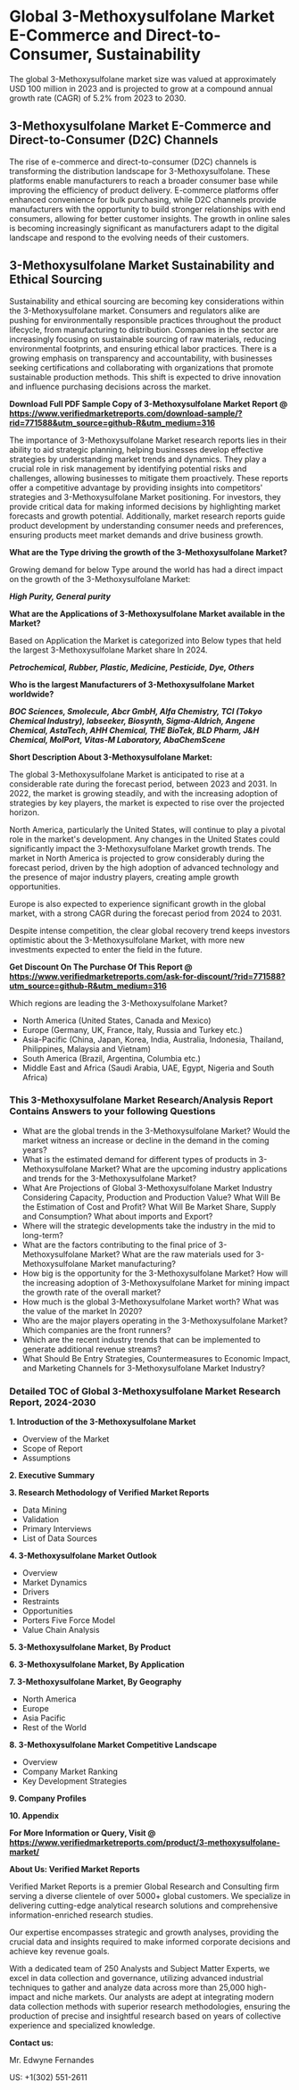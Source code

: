 <h1>Global 3-Methoxysulfolane Market E-Commerce and Direct-to-Consumer, Sustainability</h1><p class=""><p>The global 3-Methoxysulfolane market size was valued at approximately USD 100 million in 2023 and is projected to grow at a compound annual growth rate (CAGR) of 5.2% from 2023 to 2030.</p><h2>3-Methoxysulfolane Market E-Commerce and Direct-to-Consumer (D2C) Channels</h2><p>The rise of e-commerce and direct-to-consumer (D2C) channels is transforming the distribution landscape for 3-Methoxysulfolane. These platforms enable manufacturers to reach a broader consumer base while improving the efficiency of product delivery. E-commerce platforms offer enhanced convenience for bulk purchasing, while D2C channels provide manufacturers with the opportunity to build stronger relationships with end consumers, allowing for better customer insights. The growth in online sales is becoming increasingly significant as manufacturers adapt to the digital landscape and respond to the evolving needs of their customers.</p><h2>3-Methoxysulfolane Market Sustainability and Ethical Sourcing</h2><p>Sustainability and ethical sourcing are becoming key considerations within the 3-Methoxysulfolane market. Consumers and regulators alike are pushing for environmentally responsible practices throughout the product lifecycle, from manufacturing to distribution. Companies in the sector are increasingly focusing on sustainable sourcing of raw materials, reducing environmental footprints, and ensuring ethical labor practices. There is a growing emphasis on transparency and accountability, with businesses seeking certifications and collaborating with organizations that promote sustainable production methods. This shift is expected to drive innovation and influence purchasing decisions across the market.</p></p><p class=""><strong>Download Full PDF Sample Copy of 3-Methoxysulfolane Market Report @ <a href="https://www.verifiedmarketreports.com/download-sample/?rid=771588&utm_source=github-R&utm_medium=316" target="_blank">https://www.verifiedmarketreports.com/download-sample/?rid=771588&utm_source=github-R&utm_medium=316</a></strong></p><p>The importance of&nbsp;3-Methoxysulfolane Market research reports lies in their ability to aid strategic planning, helping businesses develop effective strategies by understanding market trends and dynamics. They play a crucial role in risk management by identifying potential risks and challenges, allowing businesses to mitigate them proactively. These reports offer a competitive advantage by providing insights into competitors' strategies and 3-Methoxysulfolane Market positioning. For investors, they provide critical data for making informed decisions by highlighting market forecasts and growth potential. Additionally, market research reports guide product development by understanding consumer needs and preferences, ensuring products meet market demands and drive business growth.</p><p><strong>What are the&nbsp;Type driving the growth of the 3-Methoxysulfolane Market?</strong></p><p id="" class="">Growing demand for below Type around the world has had a direct impact on the growth of the 3-Methoxysulfolane Market:</p><p class=""><em><strong>High Purity, General purity</strong></em></p><p class=""><strong>What are the&nbsp;Applications&nbsp;of 3-Methoxysulfolane Market available in the Market?</strong></p><p id="" class="">Based on Application the Market is categorized into Below types that held the largest 3-Methoxysulfolane Market share In 2024.</p><p class=""><em><strong>Petrochemical, Rubber, Plastic, Medicine, Pesticide, Dye, Others</strong></em></p><p class=""><strong>Who is the largest Manufacturers of 3-Methoxysulfolane Market worldwide?</strong></p><p><em><strong>BOC Sciences, Smolecule, Abcr GmbH, Alfa Chemistry, TCI (Tokyo Chemical Industry), labseeker, Biosynth, Sigma-Aldrich, Angene Chemical, AstaTech, AHH Chemical, THE BioTek, BLD Pharm, J&H Chemical, MolPort, Vitas-M Laboratory, AbaChemScene</strong></em></p><p id="" class=""><strong>Short Description About 3-Methoxysulfolane Market:</strong></p><p>The global 3-Methoxysulfolane Market is anticipated to rise at a considerable rate during the forecast period, between 2023 and 2031. In 2022, the market is growing steadily, and with the increasing adoption of strategies by key players, the market is expected to rise over the projected horizon.</p><p>North America, particularly the United States, will continue to play a pivotal role in the market's development. Any changes in the United States could significantly impact the 3-Methoxysulfolane Market growth trends. The market in North America is projected to grow considerably during the forecast period, driven by the high adoption of advanced technology and the presence of major industry players, creating ample growth opportunities.</p><p>Europe is also expected to experience significant growth in the global market, with a strong CAGR during the forecast period from 2024 to 2031.</p><p>Despite intense competition, the clear global recovery trend keeps investors optimistic about the 3-Methoxysulfolane Market, with more new investments expected to enter the field in the future.</p><p id="" class=""><strong>Get Discount On The Purchase Of This Report @ <a href="https://www.verifiedmarketreports.com/ask-for-discount/?rid=771588?utm_source=github-R&utm_medium=316" target="_blank">https://www.verifiedmarketreports.com/ask-for-discount/?rid=771588?utm_source=github-R&utm_medium=316</a></strong></p><p class="">Which regions are leading the 3-Methoxysulfolane Market?</p><ul><li>North America (United States, Canada and Mexico)</li><li>Europe (Germany, UK, France, Italy, Russia and Turkey etc.)</li><li>Asia-Pacific (China, Japan, Korea, India, Australia, Indonesia, Thailand, Philippines, Malaysia and Vietnam)</li><li>South America (Brazil, Argentina, Columbia etc.)</li><li>Middle East and Africa (Saudi Arabia, UAE, Egypt, Nigeria and South Africa)</li></ul><h3 id="" class="">This 3-Methoxysulfolane Market Research/Analysis Report Contains Answers to your following Questions</h3><ul><li>What are the global trends in the 3-Methoxysulfolane Market? Would the market witness an increase or decline in the demand in the coming years?</li><li>What is the estimated demand for different types of products in 3-Methoxysulfolane Market? What are the upcoming industry applications and trends for the 3-Methoxysulfolane Market?</li><li>What Are Projections of Global 3-Methoxysulfolane Market Industry Considering Capacity, Production and Production Value? What Will Be the Estimation of Cost and Profit? What Will Be Market Share, Supply and Consumption? What about imports and Export?</li><li>Where will the strategic developments take the industry in the mid to long-term?</li><li>What are the factors contributing to the final price of 3-Methoxysulfolane Market? What are the raw materials used for 3-Methoxysulfolane Market manufacturing?</li><li>How big is the opportunity for the 3-Methoxysulfolane Market? How will the increasing adoption of 3-Methoxysulfolane Market for mining impact the growth rate of the overall market?</li><li>How much is the global 3-Methoxysulfolane Market worth? What was the value of the market In 2020?</li><li>Who are the major players operating in the 3-Methoxysulfolane Market? Which companies are the front runners?</li><li>Which are the recent industry trends that can be implemented to generate additional revenue streams?</li><li>What Should Be Entry Strategies, Countermeasures to Economic Impact, and Marketing Channels for 3-Methoxysulfolane Market Industry?</li></ul><h3 id="" class="">Detailed TOC of Global 3-Methoxysulfolane Market Research Report, 2024-2030</h3><p id="" class=""><strong>1. Introduction of the 3-Methoxysulfolane Market</strong></p><ul><li>Overview of the Market</li><li>Scope of Report</li><li>Assumptions</li></ul><p id="" class=""><strong>2. Executive Summary</strong></p><p id="" class=""><strong>3. Research Methodology of Verified Market Reports</strong></p><ul><li>Data Mining</li><li>Validation</li><li>Primary Interviews</li><li>List of Data Sources</li></ul><p id="" class=""><strong>4. 3-Methoxysulfolane Market Outlook</strong></p><ul><li>Overview</li><li>Market Dynamics</li><li>Drivers</li><li>Restraints</li><li>Opportunities</li><li>Porters Five Force Model</li><li>Value Chain Analysis</li></ul><p id="" class=""><strong>5. 3-Methoxysulfolane Market, By Product</strong></p><p id="" class=""><strong>6. 3-Methoxysulfolane Market, By Application</strong></p><p id="" class=""><strong>7. 3-Methoxysulfolane Market, By Geography</strong></p><ul><li>North America</li><li>Europe</li><li>Asia Pacific</li><li>Rest of the World</li></ul><p id="" class=""><strong>8. 3-Methoxysulfolane Market Competitive Landscape</strong></p><ul><li>Overview</li><li>Company Market Ranking</li><li>Key Development Strategies</li></ul><p id="" class=""><strong>9. Company Profiles</strong></p><p id="" class=""><strong>10. Appendix</strong></p><p id="" class=""><strong>For More Information or Query, Visit @ <a href="https://www.verifiedmarketreports.com/product/3-methoxysulfolane-market/" target="_blank">https://www.verifiedmarketreports.com/product/3-methoxysulfolane-market/</a></strong></p><p id="" class=""><strong>About Us: Verified Market Reports</strong></p><p id="" class="">Verified Market Reports is a premier Global Research and Consulting firm serving a diverse clientele of over 5000+ global customers. We specialize in delivering cutting-edge analytical research solutions and comprehensive information-enriched research studies.</p><p id="" class="">Our expertise encompasses strategic and growth analyses, providing the crucial data and insights required to make informed corporate decisions and achieve key revenue goals.</p><p id="" class="">With a dedicated team of 250 Analysts and Subject Matter Experts, we excel in data collection and governance, utilizing advanced industrial techniques to gather and analyze data across more than 25,000 high-impact and niche markets. Our analysts are adept at integrating modern data collection methods with superior research methodologies, ensuring the production of precise and insightful research based on years of collective experience and specialized knowledge.</p><p id="" class=""><strong>Contact us:</strong></p><p id="" class="">Mr. Edwyne Fernandes</p><p id="" class="">US: +1(302) 551-2611</p>